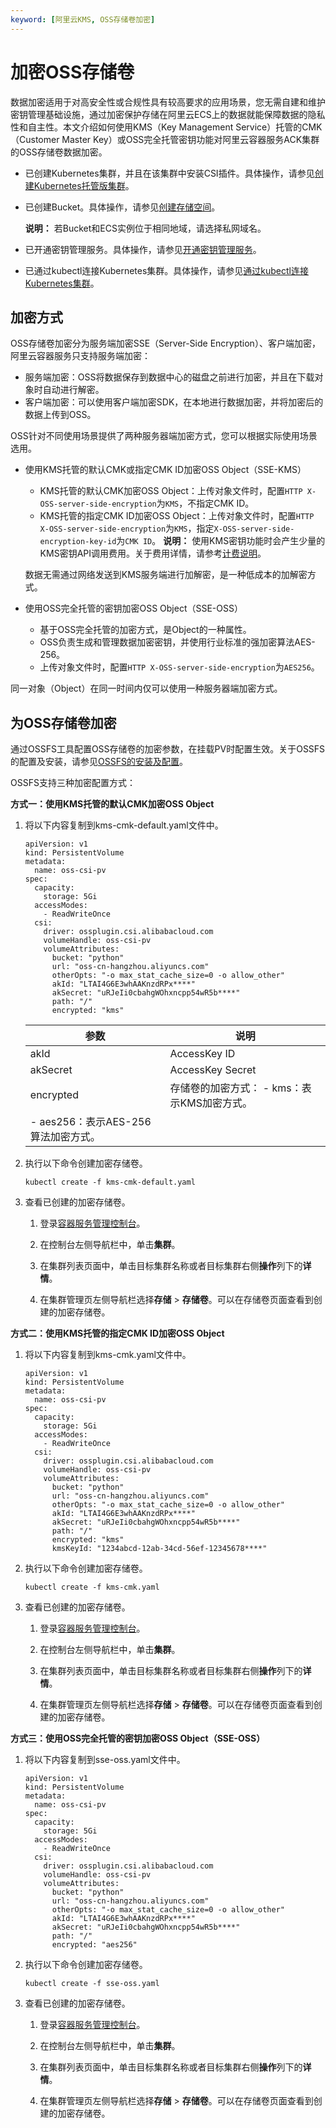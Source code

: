 ```yaml
---
keyword: [阿里云KMS, OSS存储卷加密]
---
```


# 加密OSS存储卷

数据加密适用于对高安全性或合规性具有较高要求的应用场景，您无需自建和维护密钥管理基础设施，通过加密保护存储在阿里云ECS上的数据就能保障数据的隐私性和自主性。本文介绍如何使用KMS（Key Management Service）托管的CMK（Customer Master Key）或OSS完全托管密钥功能对阿里云容器服务ACK集群的OSS存储卷数据加密。

-   已创建Kubernetes集群，并且在该集群中安装CSI插件。具体操作，请参见[创建Kubernetes托管版集群](/cn.zh-CN/Kubernetes集群用户指南/集群/创建集群/创建Kubernetes托管版集群.md)。
-   已创建Bucket。具体操作，请参见[创建存储空间](/cn.zh-CN/快速入门/控制台快速入门/创建存储空间.md)。

    **说明：** 若Bucket和ECS实例位于相同地域，请选择私网域名。

-   已开通密钥管理服务。具体操作，请参见[开通密钥管理服务](/cn.zh-CN/快速入门/开通密钥管理服务.md)。
-   已通过kubectl连接Kubernetes集群。具体操作，请参见[通过kubectl连接Kubernetes集群](/cn.zh-CN/Kubernetes集群用户指南/集群/连接集群/通过kubectl管理Kubernetes集群.md)。

## 加密方式

OSS存储卷加密分为服务端加密SSE（Server-Side Encryption）、客户端加密，阿里云容器服务只支持服务端加密：

-   服务端加密：OSS将数据保存到数据中心的磁盘之前进行加密，并且在下载对象时自动进行解密。
-   客户端加密：可以使用客户端加密SDK，在本地进行数据加密，并将加密后的数据上传到OSS。

OSS针对不同使用场景提供了两种服务器端加密方式，您可以根据实际使用场景选用。

-   使用KMS托管的默认CMK或指定CMK ID加密OSS Object（SSE-KMS）

    -   KMS托管的默认CMK加密OSS Object：上传对象文件时，配置`HTTP X-OSS-server-side-encryption`为`KMS`，不指定CMK ID。
    -   KMS托管的指定CMK ID加密OSS Object：上传对象文件时，配置`HTTP X-OSS-server-side-encryption`为`KMS`，指定`X-OSS-server-side-encryption-key-id`为`CMK ID`。
    **说明：** 使用KMS密钥功能时会产生少量的KMS密钥API调用费用。关于费用详情，请参考[计费说明](/cn.zh-CN/产品计费/计费说明.md)。

    数据无需通过网络发送到KMS服务端进行加解密，是一种低成本的加解密方式。

-   使用OSS完全托管的密钥加密OSS Object（SSE-OSS）
    -   基于OSS完全托管的加密方式，是Object的一种属性。
    -   OSS负责生成和管理数据加密密钥，并使用行业标准的强加密算法AES-256。
    -   上传对象文件时，配置`HTTP X-OSS-server-side-encryption`为`AES256`。

同一对象（Object）在同一时间内仅可以使用一种服务器端加密方式。

## 为OSS存储卷加密

通过OSSFS工具配置OSS存储卷的加密参数，在挂载PV时配置生效。关于OSSFS的配置及安装，请参见[OSSFS的安装及配置](/cn.zh-CN/常用工具/ossfs/概述.md)。

OSSFS支持三种加密配置方式：

**方式一：使用KMS托管的默认CMK加密OSS Object**

1.  将以下内容复制到kms-cmk-default.yaml文件中。

    ```
    apiVersion: v1
    kind: PersistentVolume
    metadata:
      name: oss-csi-pv
    spec:
      capacity:
        storage: 5Gi
      accessModes:
        - ReadWriteOnce
      csi:
        driver: ossplugin.csi.alibabacloud.com
        volumeHandle: oss-csi-pv
        volumeAttributes:
          bucket: "python"
          url: "oss-cn-hangzhou.aliyuncs.com"
          otherOpts: "-o max_stat_cache_size=0 -o allow_other"
          akId: "LTAI4G6E3whAAKnzdRPx****"
          akSecret: "uRJeIi0cbahgWOhxncpp54wR5b****"
          path: "/"
          encrypted: "kms"
    ```

    |参数|说明|
    |--|--|
    |akId|AccessKey ID|
    |akSecret|AccessKey Secret|
    |encrypted|存储卷的加密方式：    -   kms：表示KMS加密方式。
    -   aes256：表示AES-256算法加密方式。 |

2.  执行以下命令创建加密存储卷。

    ```
    kubectl create -f kms-cmk-default.yaml
    ```

3.  查看已创建的加密存储卷。

    1.  登录[容器服务管理控制台](https://cs.console.aliyun.com)。

    2.  在控制台左侧导航栏中，单击**集群**。

    3.  在集群列表页面中，单击目标集群名称或者目标集群右侧**操作**列下的**详情**。

    4.  在集群管理页左侧导航栏选择**存储** \> **存储卷**。可以在存储卷页面查看到创建的加密存储卷。


**方式二：使用KMS托管的指定CMK ID加密OSS Object**

1.  将以下内容复制到kms-cmk.yaml文件中。

    ```
    apiVersion: v1
    kind: PersistentVolume
    metadata:
      name: oss-csi-pv
    spec:
      capacity:
        storage: 5Gi
      accessModes:
        - ReadWriteOnce
      csi:
        driver: ossplugin.csi.alibabacloud.com
        volumeHandle: oss-csi-pv
        volumeAttributes:
          bucket: "python"
          url: "oss-cn-hangzhou.aliyuncs.com"
          otherOpts: "-o max_stat_cache_size=0 -o allow_other"
          akId: "LTAI4G6E3whAAKnzdRPx****"
          akSecret: "uRJeIi0cbahgWOhxncpp54wR5b****"
          path: "/"
          encrypted: "kms"
          kmsKeyId: "1234abcd-12ab-34cd-56ef-12345678****"
    ```

2.  执行以下命令创建加密存储卷。

    ```
    kubectl create -f kms-cmk.yaml
    ```

3.  查看已创建的加密存储卷。

    1.  登录[容器服务管理控制台](https://cs.console.aliyun.com)。

    2.  在控制台左侧导航栏中，单击**集群**。

    3.  在集群列表页面中，单击目标集群名称或者目标集群右侧**操作**列下的**详情**。

    4.  在集群管理页左侧导航栏选择**存储** \> **存储卷**。可以在存储卷页面查看到创建的加密存储卷。


**方式三：使用OSS完全托管的密钥加密OSS Object（SSE-OSS）**

1.  将以下内容复制到sse-oss.yaml文件中。

    ```
    apiVersion: v1
    kind: PersistentVolume
    metadata:
      name: oss-csi-pv
    spec:
      capacity:
        storage: 5Gi
      accessModes:
        - ReadWriteOnce
      csi:
        driver: ossplugin.csi.alibabacloud.com
        volumeHandle: oss-csi-pv
        volumeAttributes:
          bucket: "python"
          url: "oss-cn-hangzhou.aliyuncs.com"
          otherOpts: "-o max_stat_cache_size=0 -o allow_other"
          akId: "LTAI4G6E3whAAKnzdRPx****"
          akSecret: "uRJeIi0cbahgWOhxncpp54wR5b****"
          path: "/"
          encrypted: "aes256"
    ```

2.  执行以下命令创建加密存储卷。

    ```
    kubectl create -f sse-oss.yaml
    ```

3.  查看已创建的加密存储卷。

    1.  登录[容器服务管理控制台](https://cs.console.aliyun.com)。

    2.  在控制台左侧导航栏中，单击**集群**。

    3.  在集群列表页面中，单击目标集群名称或者目标集群右侧**操作**列下的**详情**。

    4.  在集群管理页左侧导航栏选择**存储** \> **存储卷**。可以在存储卷页面查看到创建的加密存储卷。


